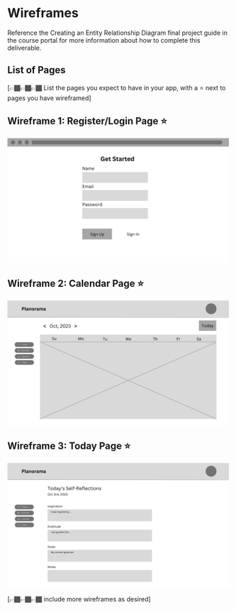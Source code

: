 # Wireframes

Reference the Creating an Entity Relationship Diagram final project guide in the course portal for more information about how to complete this deliverable.

## List of Pages

[👉🏾👉🏾👉🏾 List the pages you expect to have in your app, with a ⭐ next to pages you have wireframed]

## Wireframe 1: Register/Login Page ⭐

<img src='./wireframes/register.png' width='500'/>

## Wireframe 2: Calendar Page ⭐

<img src='./wireframes/calendar.png' width='500'/>

## Wireframe 3: Today Page ⭐

<img src='./wireframes/today.png' width='500'/>

[👉🏾👉🏾👉🏾 include more wireframes as desired]
